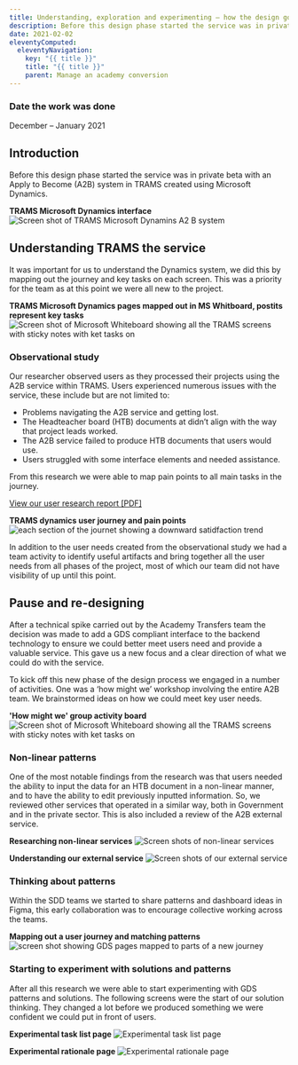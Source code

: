 ```yaml
---
title: Understanding, exploration and experimenting – how the design got started
description: Before this design phase started the service was in private beta with an Apply to Become (A2B) system in TRAMS created using Microsoft Dynamics.
date: 2021-02-02
eleventyComputed:
  eleventyNavigation:
    key: "{{ title }}"
    title: "{{ title }}"
    parent: Manage an academy conversion
---
```

### Date the work was done
December – January 2021

## Introduction
Before this design phase started the service was in private beta with an Apply to Become (A2B) system in TRAMS created using Microsoft Dynamics.

**TRAMS Microsoft Dynamics interface**
<img src="/images/apply-to-become-academy/getting_started/TRAMS.png" alt="Screen shot of TRAMS Microsoft Dynamins A2 B system"> 

## Understanding TRAMS the service
It was important for us to understand the Dynamics system, we did this by mapping out the journey and key tasks on each screen. This was a priority for the team as at this point we were all new to the project.

**TRAMS Microsoft Dynamics pages mapped out in MS Whitboard, postits represent key tasks**
<img src="/images/apply-to-become-academy/getting_started/whiteboard.jpg" alt="Screen shot of Microsoft Whiteboard showing all the TRAMS screens with sticky notes with ket tasks on">
 
### Observational study
Our researcher observed users as they processed their projects using the A2B service within TRAMS. Users experienced numerous issues with the service, these include but are not limited to:
-	Problems navigating the A2B service and getting lost.
-	The Headteacher board (HTB) documents at didn’t align with the way that project leads worked.
-	The A2B service failed to produce HTB documents that users would use.
-	Users struggled with some interface elements and needed assistance.

From this research we were able to map pain points to all main tasks in the journey.

<a href="https://educationgovuk.sharepoint.com/sites/ServiceDeliveryDirectorate/Shared Documents/Forms/AllItems.aspx?id=%2Fsites%2FServiceDeliveryDirectorate%2FShared Documents%2FA2C and Interventions%2FUser Research%2FSep to Dec 2020 Private Beta - Internal users%2FA2B internal private beta user research report - January 2021%2Epdf&parent=%2Fsites%2FServiceDeliveryDirectorate%2FShared Documents%2FA2C and Interventions%2FUser Research%2FSep to Dec 2020 Private Beta - Internal users">View our user research report [PDF]</a>

**TRAMS dynamics user journey and pain points**
<img src="/images/apply-to-become-academy/getting_started/journey-map.png" alt="each section of the journet showing a downward satidfaction trend">
 
In addition to the user needs created from the observational study we had a team activity to identify useful artifacts and bring together all the user needs from all phases of the project, most of which our team did not have visibility of up until this point.

## Pause and re-designing
After a technical spike carried out by the Academy Transfers team the decision was made to add a GDS compliant interface to the backend technology to ensure we could better meet users need and  provide a valuable service. This gave us a new focus and a clear direction of what we could do with the service.

To kick off this new phase of the design process we engaged in a number of activities. One was a ‘how might we’ workshop involving the entire A2B team. We brainstormed ideas on how we could meet key user needs.

**'How might we' group activity board**
<img src="/images/apply-to-become-academy/getting_started/How might we.jpg" alt="Screen shot of Microsoft Whiteboard showing all the TRAMS screens with sticky notes with ket tasks on">
 

### Non-linear patterns
One of the most notable findings from the research was that users needed the ability to input the data for an HTB document in a non-linear manner, and to have the ability to edit previously inputted information. So, we reviewed other services that operated in a similar way, both in Government and in the private sector. This is also included a review of the A2B external service.

**Researching non-linear services**
<img src="/images/apply-to-become-academy/getting_started/non-linear.png" alt="Screen shots of non-linear services">
 
**Understanding our external service**
<img src="/images/apply-to-become-academy/getting_started/external-service.png" alt="Screen shots of our external service"> 

### Thinking about patterns
Within the SDD teams we started to share patterns and dashboard ideas in Figma, this early collaboration was to encourage collective working across the teams.

**Mapping out a user journey and matching patterns**
 <img src="/images/apply-to-become-academy/getting_started/mapping-patterns.png" alt="screen shot showing GDS pages mapped to parts of a new journey">

### Starting to experiment with solutions and patterns
After all this research we were able to start experimenting with GDS patterns and solutions. The following screens were the start of our solution thinking. They changed a lot before we produced something we were confident we could put in front of users.

**Experimental task list page**
 <img src="/images/apply-to-become-academy/getting_started/Set opening and HTB date.png" alt="Experimental task list page">
 
**Experimental rationale page**
  <img src="/images/apply-to-become-academy/getting_started/rationale.png" alt="Experimental rationale page">

